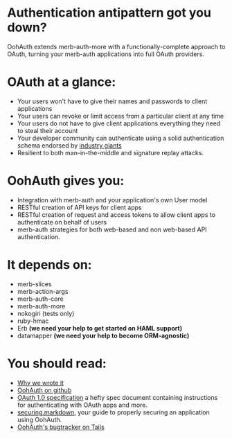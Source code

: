 Authentication antipattern got you down?
========================================

OohAuth extends merb-auth-more with a functionally-complete approach to OAuth, turning your merb-auth applications into full OAuth providers.

OAuth at a glance:
==================

* Your users won't have to give their names and passwords to client applications
* Your users can revoke or limit access from a particular client at any time
* Your users do not have to give client applications everything they need to steal their account
* Your developer community can authenticate using a solid authentication schema endorsed by [industry giants](http://google.com)
* Resilient to both man-in-the-middle and signature replay attacks.

OohAuth gives you:
========================

* Integration with merb-auth and your application's own User model
* RESTful creation of API keys for client apps
* RESTful creation of request and access tokens to allow client apps to authenticate on behalf of users
* merb-auth strategies for both web-based and non web-based API authentication.

It depends on:
==============

* merb-slices
* merb-action-args
* merb-auth-core
* merb-auth-more
* nokogiri (tests only)
* ruby-hmac
* Erb **(we need your help to get started on HAML support)**
* datamapper **(we need your help to become ORM-agnostic)**

You should read:
================

* [Why we wrote it](http://singlecell.angryamoeba.co.uk/post/62022487/the-api-antipattern-twitter-and-the-fail-whales-new)
* [OohAuth on github](http://github.com/danski/ooh-auth)
* [OAuth 1.0 specification](http://oauth.net/core/1.0) a hefty spec document containing instructions for authenticating with OAuth apps and more.
* [securing.markdown](http://github.com/danski/ooh-auth/tree/master/securing.markdown), your guide to properly securing an application using OohAuth.
* [OohAuth's bugtracker on Tails](http://www.bugtails.com/projects/171)

